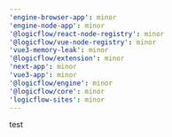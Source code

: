 ```yaml
---
'engine-browser-app': minor
'engine-node-app': minor
'@logicflow/react-node-registry': minor
'@logicflow/vue-node-registry': minor
'vue3-memory-leak': minor
'@logicflow/extension': minor
'next-app': minor
'vue3-app': minor
'@logicflow/engine': minor
'@logicflow/core': minor
'logicflow-sites': minor
---
```


test
